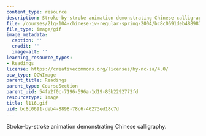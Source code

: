 ```yaml
---
content_type: resource
description: Stroke-by-stroke animation demonstrating Chinese calligraphy.
file: /courses/21g-104-chinese-iv-regular-spring-2004/bc8c0691deb4889878c646273ed18c7d_l116.gif
file_type: image/gif
image_metadata:
  caption: ''
  credit: ''
  image-alt: ''
learning_resource_types:
- Readings
license: https://creativecommons.org/licenses/by-nc-sa/4.0/
ocw_type: OCWImage
parent_title: Readings
parent_type: CourseSection
parent_uid: 54fa2f0c-7196-596a-1d19-85b2292772fd
resourcetype: Image
title: l116.gif
uid: bc8c0691-deb4-8898-78c6-46273ed18c7d
---
```

Stroke-by-stroke animation demonstrating Chinese calligraphy.